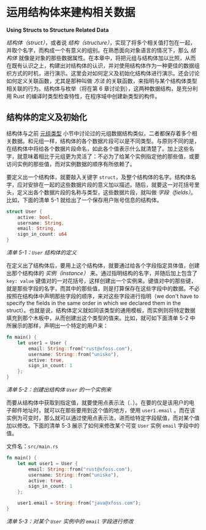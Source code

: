 # 运用结构体来建构相关数据

**Using Structs to Structure Related Data**

*结构体（struct）*，或者说 *结构（structure）*，实现了将多个相关值打包在一起，并取个名字，而构成一个有意义的组别。在熟悉面向对象语言的情况下，那么 *结构体* 就像是对象的那些数据属性。在本章中，将把元组与结构体加以比照，从而在既有认识之上，构建出对结构体的认识，并对使用结构体作为一种更佳的数据组织方式的时机，进行演示。这里会对如何定义及初始化结构体进行演示。还会讨论如何定义关联函数，尤其是那种叫做 *方法* 的关联函数，来指明与某个结构体类型相关联的行为。结构体与枚举（将在第 6 章讨论到），这两种数据结构，是充分利用 Rust 的编译时类型检查特性，在程序域中创建新类型的构件。

## 结构体的定义及初始化

结构体与之前 [元组类型](Ch03_Common_Programming_Concepts.md#the-tuple-type) 小节中讨论过的元组数据结构类似，二者都保存着多个相关数据。和元组一样，结构体的各个数据片段可以是不同类型。与原则不同的是，在结构体中将给各个数据片段命名，如此各个值表示什么就清楚了。加上这些名字，就意味着相比于元组更为灵活了：不必为了给某个实例指定他的那些值，或要访问实例的那些值，而对实例数据的顺序有所依赖了。

要定义出一个结构体，就要敲入关键字 `struct`，及整个结构体的名字。结构体名字，应对安排在一起的这些数据片段的意义加以描述。随后，就要这一对花括号里头，定义出各个数据片段的名称与类型，这些数据片段，就叫做 *字段（fields）*。比如，下面的清单 5-1 就给出了一个保存用户账号信息的结构体。

```rust
struct User {
    active: bool,
    username: String,
    email: String,
    sign_in_count: u64
}
```

*清单 5-1：`User` 结构体的定义*

在定义出了结构体后，要用上这个结构体，就要通过给各个字段指定具体值，创建出那个结构体的 *实例（instance）* 来。通过指明结构的名字，并随后加上包含了 `key: value` 键值对的一对花括号，这样创建出一个实例来。键值对中的那些键，就是那些字段的名字，而其中的那些值，则是打算保存在这些字段中的数据。不必按照在结构体中声明那些字段的顺序，来对这些字段进行指明（we don't have to specify the fields in the same order in which we declared them in the struct）。也就是说，结构体定义就如同该类型的通用模板，而实例则将特定数据填充到那个木板中，从而创建出这个类型的值来。比如，就可如下面清单 5-2 中所展示的那样，声明出一个特定的用户来：

```rust
fn main() {
    let user1 = User {
        email: String::from("rust@xfoss.com"),
        username: String::from("unisko"),
        active: true,
        sign_in_count: 1
    };
}
```

*清单 5-2：创建出结构体 `User` 的一个实例来*

而要从结构体中获取到指定值，就要使用点表示法（`.`）。在要的仅是该用户的电子邮件地址时，就可以在那些要用到这个值的地方，使用 `user1.email` 。而在该实例为可变时，那么就可以通过使用点表示法，进而给特定字段赋值，而对某个值加以修改。下面的清单 5-3 展示了如何来修改某个可变 `User` 实例 `email` 字段中的值。

文件名：`src/main.rs`

```rust
fn main() {
    let mut user1 = User {
        email: String::from("rust@xfoss.com"),
        username: String::from("unisko"),
        active: true,
        sign_in_count: 1
    };

    user1.email = String::from("java@xfoss.com");
}
```

*清单 5-3：对某个 `User` 实例中的 `email` 字段进行修改*


